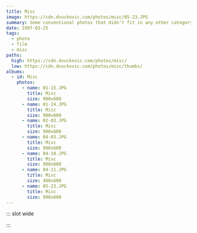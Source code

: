 ```yaml
---
title: Misc
image: https://cdn.dvuckovic.com/photos/misc/05-23.JPG
summary: Some conventional photos that didn’t fit in any other category
date: 1997-03-25
tags:
  - photo
  - film
  - misc
paths:
  high: https://cdn.dvuckovic.com/photos/misc/
  low: https://cdn.dvuckovic.com/photos/misc/thumbs/
albums:
  - id: Misc
    photos:
      - name: 01-15.JPG
        title: Misc
        size: 900x600
      - name: 01-24.JPG
        title: Misc
        size: 900x600
      - name: 02-03.JPG
        title: Misc
        size: 900x600
      - name: 04-03.JPG
        title: Misc
        size: 900x600
      - name: 04-10.JPG
        title: Misc
        size: 900x600
      - name: 04-11.JPG
        title: Misc
        size: 400x600
      - name: 05-23.JPG
        title: Misc
        size: 900x600
---
```


::: slot wide

<PhotoAlbum id="Misc" />

:::
